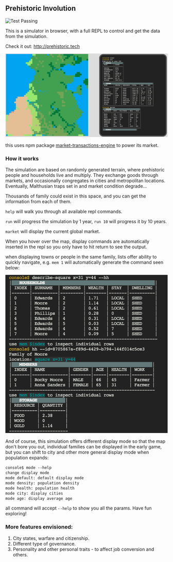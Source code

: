 ## Prehistoric Involution

![Test Passing](https://github.com/Aperocky/prehistoric-simulation/workflows/Unit%20Tests/badge.svg)

This is a simulator in browser, with a full REPL to control and get the data from the simulation.

Check it out: http://prehistoric.tech

![Example Interface](/sample/overall.png)

this uses npm package [market-transactions-engine](https://www.npmjs.com/package/market-transactions-engine) to power its market.

### How it works

The simulation are based on randomly generated terrain, where prehistoric people and households live and multiply. They exchange goods through markets, and occasionally congregates in cities and metropolitan locations. Eventually, Malthusian traps set in and market condition degrade...

Thousands of family could exist in this space, and you can get the information from each of them.

`help` will walk you through all available repl commands.

`run` will progress the simulation by 1 year, `run 10` will progress it by 10 years.

`market` will display the current global market.

When you hover over the map, display commands are automatically inserted in the repl so you only have to hit return to see the output.

when displaying towns or people in the same family, lists offer ability to quickly navigate, e.g. `mem 1` will automatically generate the command seen below:

![Mem Command Demo](/sample/mem.png)

And of course, this simulation offers different display mode so that the map don't bore you out, individual families can be displayed in the early game, but you can shift to city and other more general display mode when population expands:

    console$ mode --help
    change display mode
    mode default: default display mode
    mode density: population density
    mode health: population health
    mode city: display cities
    mode age: display average age

all command will accept `--help` to show you all the params. Have fun exploring!

### More features envisioned:

1. City states, warfare and citizenship.
2. Different type of governance.
3. Personality and other personal traits - to affect job conversion and others.
